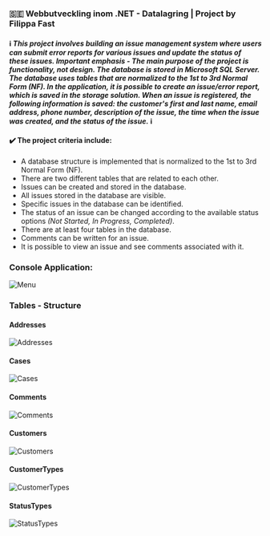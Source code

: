 ### 🇸🇪 Webbutveckling inom .NET - Datalagring | Project by Filippa Fast

#### ℹ️ *This project involves building an issue management system where users can submit error reports for various issues and update the status of these issues. Important emphasis - The main purpose of the project is functionality, not design. The database is stored in Microsoft SQL Server. The database uses tables that are normalized to the 1st to 3rd Normal Form (NF). In the application, it is possible to create an issue/error report, which is saved in the storage solution. When an issue is registered, the following information is saved: the customer's first and last name, email address, phone number, description of the issue, the time when the issue was created, and the status of the issue.* ℹ️

#### ✔️ The project criteria include:
- A database structure is implemented that is normalized to the 1st to 3rd Normal Form (NF).
- There are two different tables that are related to each other.
- Issues can be created and stored in the database.
- All issues stored in the database are visible.
- Specific issues in the database can be identified.
- The status of an issue can be changed according to the available status options *(Not Started, In Progress, Completed)*.
- There are at least four tables in the database.
- Comments can be written for an issue.
- It is possible to view an issue and see comments associated with it.
  
### Console Application:
![Menu](https://user-images.githubusercontent.com/111746756/227711605-7315625a-2adf-4d69-8e02-17fa05c745ef.jpg)

### Tables - Structure
#### Addresses
![Addresses](https://user-images.githubusercontent.com/111746756/227712007-977dfcb5-13dd-4959-bb30-b1eaab25821b.jpg)
#### Cases
![Cases](https://user-images.githubusercontent.com/111746756/227712012-1ce04de2-51fa-4027-bf79-9a203d0d9cc0.jpg)
#### Comments
![Comments](https://user-images.githubusercontent.com/111746756/227712018-bdb9fb8c-8adc-4dd2-acae-d0a80e1929a2.jpg)
#### Customers
![Customers](https://user-images.githubusercontent.com/111746756/227712023-5d04b949-0a54-49e1-ba63-47105cb6511f.jpg)
#### CustomerTypes
![CustomerTypes](https://user-images.githubusercontent.com/111746756/227712034-5282ae4e-5c99-4e17-a2c5-9225658a9f3b.jpg)
#### StatusTypes
![StatusTypes](https://user-images.githubusercontent.com/111746756/227712042-3cdf01f6-fe38-4711-b040-96e307ab04f3.jpg)
